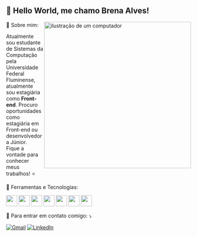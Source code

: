## 💜 Hello World, me chamo Brena Alves!

<img src="https://raw.githubusercontent.com/MicaelliMedeiros/micaellimedeiros/master/image/computer-illustration.png" alt="ilustração de um computador" min-width="400px" max-width="400px" width="400px" align="right">

<p align="left">
💬 Sobre mim: 
</p> 

<p align="left"> 
  Atualmente sou estudante de Sistemas da Computação pela Universidade Federal Fluminense, atualmente sou estagiária como <strong>Front-end</strong>.
  Procuro oportunidades como estagiária em Front-end ou desenvolvedora Júnior. <br> Fique a vontade para conhecer meus trabalhos! ⭐ 
</p>

<p align="left">
🚀 Ferramentas e Tecnologias: 
</p>

<p align="left">
<img loading="lazy" src="https://cdn.jsdelivr.net/gh/devicons/devicon@latest/icons/html5/html5-original-wordmark.svg" width="30" height="30"/>
<img loading="lazy" src="https://cdn.jsdelivr.net/gh/devicons/devicon@latest/icons/css3/css3-original-wordmark.svg" width="30" height="30"/>
<img loading="lazy" src="https://cdn.jsdelivr.net/gh/devicons/devicon@latest/icons/sass/sass-original.svg" width="30" height="30"/>
<img loading="lazy" src="https://cdn.jsdelivr.net/gh/devicons/devicon@latest/icons/javascript/javascript-original.svg" width="30" height="30"/>
<img loading="lazy" src="https://cdn.jsdelivr.net/gh/devicons/devicon@latest/icons/react/react-original.svg" width="30" height="30"/>
<img loading="lazy" src="https://cdn.jsdelivr.net/gh/devicons/devicon@latest/icons/angular/angular-original.svg" width="30" height="30"/>
<img loading="lazy" src="https://cdn.jsdelivr.net/gh/devicons/devicon@latest/icons/sqldeveloper/sqldeveloper-original.svg" width="30" height="30"/>
</p>

<p align="left">
  💌 Para entrar em contato comigo: ⤵️
</p>

<p align="left">
  <a href="mailto:oliveirabrena365@gmail.com" title="Gmail">
  <img src="https://img.shields.io/badge/-Gmail-FF0000?style=flat-square&labelColor=FF0000&logo=gmail&logoColor=white&link=oliveirabrena365@gmail.com" alt="Gmail"/></a>
  <a href="https://www.linkedin.com/in/brena-alves-oliveira-98b4a4201" title="LinkedIn">
  <img src="https://img.shields.io/badge/-Linkedin-0e76a8?style=flat-square&logo=Linkedin&logoColor=white&link=https://www.linkedin.com/in/brena-alves-oliveira-98b4a4201" alt="LinkedIn"/></a>
</p>


